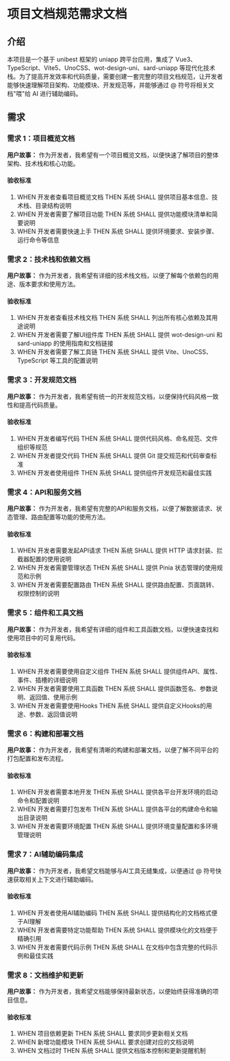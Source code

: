# 项目文档规范需求文档

## 介绍

本项目是一个基于 unibest 框架的 uniapp 跨平台应用，集成了 Vue3、TypeScript、Vite5、UnoCSS、wot-design-uni、sard-uniapp 等现代化技术栈。为了提高开发效率和代码质量，需要创建一套完整的项目文档规范，让开发者能够快速理解项目架构、功能模块、开发规范等，并能够通过 @ 符号将相关文档"喂"给 AI 进行辅助编码。

## 需求

### 需求 1：项目概览文档

**用户故事：** 作为开发者，我希望有一个项目概览文档，以便快速了解项目的整体架构、技术栈和核心功能。

#### 验收标准

1. WHEN 开发者查看项目概览文档 THEN 系统 SHALL 提供项目基本信息、技术栈、目录结构说明
2. WHEN 开发者需要了解项目功能 THEN 系统 SHALL 提供功能模块清单和简要说明
3. WHEN 开发者需要快速上手 THEN 系统 SHALL 提供环境要求、安装步骤、运行命令等信息

### 需求 2：技术栈和依赖文档

**用户故事：** 作为开发者，我希望有详细的技术栈文档，以便了解每个依赖包的用途、版本要求和使用方法。

#### 验收标准

1. WHEN 开发者查看技术栈文档 THEN 系统 SHALL 列出所有核心依赖及其用途说明
2. WHEN 开发者需要了解UI组件库 THEN 系统 SHALL 提供 wot-design-uni 和 sard-uniapp 的使用指南和文档链接
3. WHEN 开发者需要了解工具链 THEN 系统 SHALL 提供 Vite、UnoCSS、TypeScript 等工具的配置说明

### 需求 3：开发规范文档

**用户故事：** 作为开发者，我希望有统一的开发规范文档，以便保持代码风格一致性和提高代码质量。

#### 验收标准

1. WHEN 开发者编写代码 THEN 系统 SHALL 提供代码风格、命名规范、文件组织等规范
2. WHEN 开发者提交代码 THEN 系统 SHALL 提供 Git 提交规范和代码审查标准
3. WHEN 开发者使用组件 THEN 系统 SHALL 提供组件开发规范和最佳实践

### 需求 4：API和服务文档

**用户故事：** 作为开发者，我希望有完整的API和服务文档，以便了解数据请求、状态管理、路由配置等功能的使用方法。

#### 验收标准

1. WHEN 开发者需要发起API请求 THEN 系统 SHALL 提供 HTTP 请求封装、拦截器配置的使用说明
2. WHEN 开发者需要管理状态 THEN 系统 SHALL 提供 Pinia 状态管理的使用规范和示例
3. WHEN 开发者需要配置路由 THEN 系统 SHALL 提供路由配置、页面跳转、权限控制的说明

### 需求 5：组件和工具文档

**用户故事：** 作为开发者，我希望有详细的组件和工具函数文档，以便快速查找和使用项目中的可复用代码。

#### 验收标准

1. WHEN 开发者需要使用自定义组件 THEN 系统 SHALL 提供组件API、属性、事件、插槽的详细说明
2. WHEN 开发者需要使用工具函数 THEN 系统 SHALL 提供函数签名、参数说明、返回值、使用示例
3. WHEN 开发者需要使用Hooks THEN 系统 SHALL 提供自定义Hooks的用途、参数、返回值说明

### 需求 6：构建和部署文档

**用户故事：** 作为开发者，我希望有清晰的构建和部署文档，以便了解不同平台的打包配置和发布流程。

#### 验收标准

1. WHEN 开发者需要本地开发 THEN 系统 SHALL 提供各平台开发环境的启动命令和配置说明
2. WHEN 开发者需要打包发布 THEN 系统 SHALL 提供各平台的构建命令和输出目录说明
3. WHEN 开发者需要环境配置 THEN 系统 SHALL 提供环境变量配置和多环境管理说明

### 需求 7：AI辅助编码集成

**用户故事：** 作为开发者，我希望文档能够与AI工具无缝集成，以便通过 @ 符号快速获取相关上下文进行辅助编码。

#### 验收标准

1. WHEN 开发者使用AI辅助编码 THEN 系统 SHALL 提供结构化的文档格式便于AI理解
2. WHEN 开发者需要特定功能帮助 THEN 系统 SHALL 提供模块化的文档便于精确引用
3. WHEN 开发者需要代码示例 THEN 系统 SHALL 在文档中包含完整的代码示例和最佳实践

### 需求 8：文档维护和更新

**用户故事：** 作为开发者，我希望文档能够保持最新状态，以便始终获得准确的项目信息。

#### 验收标准

1. WHEN 项目依赖更新 THEN 系统 SHALL 要求同步更新相关文档
2. WHEN 新增功能模块 THEN 系统 SHALL 要求创建对应的文档说明
3. WHEN 文档过时 THEN 系统 SHALL 提供文档版本控制和更新提醒机制